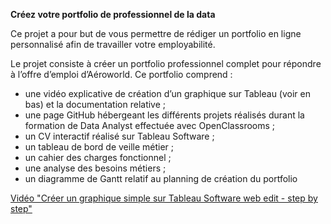 **Créez votre portfolio de professionnel de la data**

Ce projet a pour but de vous permettre de rédiger un portfolio en ligne personnalisé afin de travailler votre employabilité.

Le projet consiste à créer un portfolio professionnel complet pour répondre à l’offre d’emploi d’Aéroworld.
Ce portfolio comprend :
  * une vidéo explicative de création d’un graphique sur Tableau (voir en bas) et la documentation relative ; 
  * une page GitHub hébergeant les différents projets réalisés durant la formation de Data Analyst effectuée avec OpenClassrooms ;
  * un CV interactif réalisé sur Tableau Software ;
  * un tableau de bord de veille métier ;
  * un cahier des charges fonctionnel ;
  * une analyse des besoins métiers ;
  * un diagramme de Gantt relatif au planning de création du portfolio

[Vidéo "Créer un graphique simple sur Tableau Software web edit - step by step"](https://www.youtube.com/watch?v=lCPP3Up25JM&t=85s)
